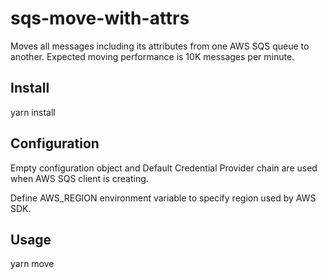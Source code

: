# sqs-move-with-attrs
Moves all messages including its attributes from one AWS SQS queue to another.
Expected moving performance is 10K messages per minute.

## Install
yarn install

## Configuration

Empty configuration object and Default Credential Provider chain are used when AWS SQS client is creating.

Define AWS_REGION environment variable to specify region used by AWS SDK.   

## Usage
yarn move <sourceSQSUrl> <destinationSQSUrl>

